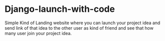 # Django-launch-with-code
Simple Kind of Landing website where you can launch your project idea and send link of that idea to the other user as kind of friend
and see that how many user join your project idea.

